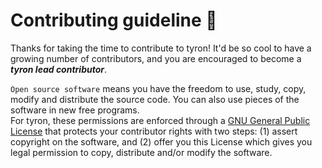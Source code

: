 # Contributing guideline :high_brightness: 

Thanks for taking the time to contribute to tyron! It'd be so cool to have a growing number of contributors, and you are encouraged to become a ***tyron lead contributor***.

```Open source software``` means you have the freedom to use, study, copy, modify and distribute the source code. You can also use pieces of the software in new free programs.  
For tyron, these permissions are enforced through a [GNU General Public License](./license) that protects your contributor rights with two steps: (1) assert copyright on the software, and (2) offer you this License which gives you legal permission to copy, distribute
and/or modify the software.
